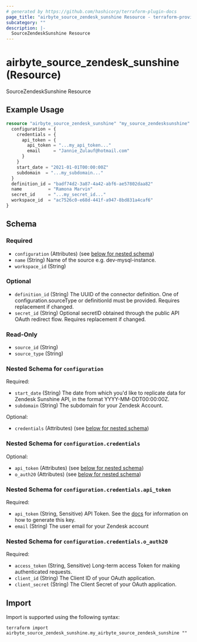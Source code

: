 ```yaml
---
# generated by https://github.com/hashicorp/terraform-plugin-docs
page_title: "airbyte_source_zendesk_sunshine Resource - terraform-provider-airbyte"
subcategory: ""
description: |-
  SourceZendeskSunshine Resource
---
```


# airbyte_source_zendesk_sunshine (Resource)

SourceZendeskSunshine Resource

## Example Usage

```terraform
resource "airbyte_source_zendesk_sunshine" "my_source_zendesksunshine" {
  configuration = {
    credentials = {
      api_token = {
        api_token = "...my_api_token..."
        email     = "Jannie_Zulauf@hotmail.com"
      }
    }
    start_date = "2021-01-01T00:00:00Z"
    subdomain  = "...my_subdomain..."
  }
  definition_id = "badf74d2-3a87-4a42-abf6-ae57802daa82"
  name          = "Ramona Marvin"
  secret_id     = "...my_secret_id..."
  workspace_id  = "ac7526c0-e68d-441f-a947-8bd831a4caf6"
}
```

<!-- schema generated by tfplugindocs -->
## Schema

### Required

- `configuration` (Attributes) (see [below for nested schema](#nestedatt--configuration))
- `name` (String) Name of the source e.g. dev-mysql-instance.
- `workspace_id` (String)

### Optional

- `definition_id` (String) The UUID of the connector definition. One of configuration.sourceType or definitionId must be provided. Requires replacement if changed.
- `secret_id` (String) Optional secretID obtained through the public API OAuth redirect flow. Requires replacement if changed.

### Read-Only

- `source_id` (String)
- `source_type` (String)

<a id="nestedatt--configuration"></a>
### Nested Schema for `configuration`

Required:

- `start_date` (String) The date from which you'd like to replicate data for Zendesk Sunshine API, in the format YYYY-MM-DDT00:00:00Z.
- `subdomain` (String) The subdomain for your Zendesk Account.

Optional:

- `credentials` (Attributes) (see [below for nested schema](#nestedatt--configuration--credentials))

<a id="nestedatt--configuration--credentials"></a>
### Nested Schema for `configuration.credentials`

Optional:

- `api_token` (Attributes) (see [below for nested schema](#nestedatt--configuration--credentials--api_token))
- `o_auth20` (Attributes) (see [below for nested schema](#nestedatt--configuration--credentials--o_auth20))

<a id="nestedatt--configuration--credentials--api_token"></a>
### Nested Schema for `configuration.credentials.api_token`

Required:

- `api_token` (String, Sensitive) API Token. See the <a href="https://docs.airbyte.com/integrations/sources/zendesk_sunshine">docs</a> for information on how to generate this key.
- `email` (String) The user email for your Zendesk account


<a id="nestedatt--configuration--credentials--o_auth20"></a>
### Nested Schema for `configuration.credentials.o_auth20`

Required:

- `access_token` (String, Sensitive) Long-term access Token for making authenticated requests.
- `client_id` (String) The Client ID of your OAuth application.
- `client_secret` (String) The Client Secret of your OAuth application.

## Import

Import is supported using the following syntax:

```shell
terraform import airbyte_source_zendesk_sunshine.my_airbyte_source_zendesk_sunshine ""
```
